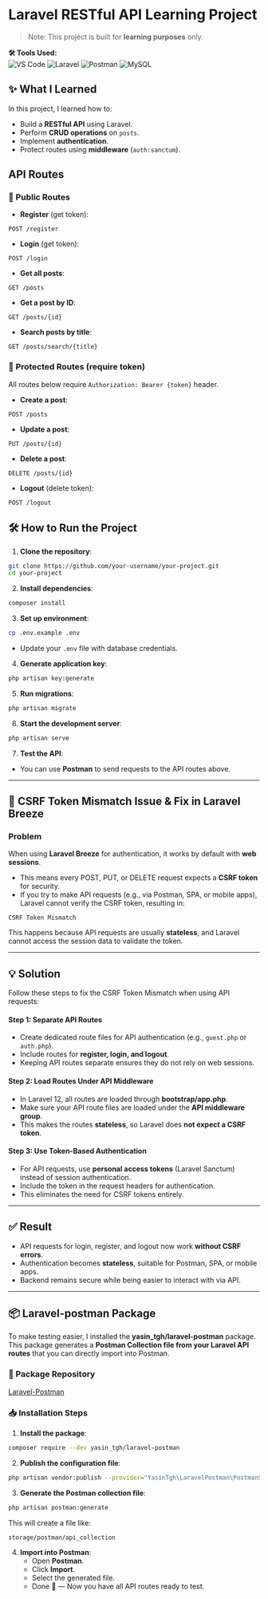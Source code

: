 # Laravel RESTful API Learning Project 

> Note: This project is built for **learning purposes** only. 


**🛠 Tools Used:**  
![VS Code](https://img.shields.io/badge/VS%20Code-007ACC?style=for-the-badge&logo=visual-studio-code&logoColor=white)
![Laravel](https://img.shields.io/badge/Laravel-F05440?style=for-the-badge&logo=laravel&logoColor=white) 
![Postman](https://img.shields.io/badge/Postman-FF6C37?style=for-the-badge&logo=postman&logoColor=white) 
![MySQL](https://img.shields.io/badge/MySQL-4479A1?style=for-the-badge&logo=mysql&logoColor=white)

## ✨ What I Learned

In this project, I learned how to:

- Build a **RESTful API** using Laravel.
- Perform **CRUD operations** on `posts`.
- Implement **authentication**.
- Protect routes using **middleware** (`auth:sanctum`).

## API Routes

### 🌼 Public Routes

- **Register** (get token):

```http
POST /register
```

- **Login** (get token):

```http
POST /login
```

- **Get all posts**:

```http
GET /posts
```

- **Get a post by ID**:

```http
GET /posts/{id}
```

- **Search posts by title**:

```http
GET /posts/search/{title}
```

### 🌟 Protected Routes (require token)

All routes below require `Authorization: Bearer {token}` header.

- **Create a post**:

```http
POST /posts
```

- **Update a post**:

```http
PUT /posts/{id}
```

- **Delete a post**:

```http
DELETE /posts/{id}
```

- **Logout** (delete token):

```http
POST /logout
```

## 🛠 How to Run the Project

1. **Clone the repository**:

```bash
git clone https://github.com/your-username/your-project.git
cd your-project
```

2. **Install dependencies**:

```bash
composer install
```

3. **Set up environment**:

```bash
cp .env.example .env
```

- Update your `.env` file with database credentials.

4. **Generate application key**:

```bash
php artisan key:generate
```

5. **Run migrations**:

```bash
php artisan migrate
```

6. **Start the development server**:

```bash
php artisan serve
```

7. **Test the API**:

- You can use **Postman** to send requests to the API routes above.
---
## 🚨 CSRF Token Mismatch Issue & Fix in Laravel Breeze

### Problem
When using **Laravel Breeze** for authentication, it works by default with **web sessions**.
- This means every POST, PUT, or DELETE request expects a **CSRF token** for security.
- If you try to make API requests (e.g., via Postman, SPA, or mobile apps), Laravel cannot verify the CSRF token, resulting in:

```
CSRF Token Mismatch
```

This happens because API requests are usually **stateless**, and Laravel cannot access the session data to validate the token.

---

## 💡 Solution
Follow these steps to fix the CSRF Token Mismatch when using API requests:

#### **Step 1: Separate API Routes**
- Create dedicated route files for API authentication (e.g., `guest.php` or `auth.php`).
- Include routes for **register, login, and logout**.
- Keeping API routes separate ensures they do not rely on web sessions.

#### **Step 2: Load Routes Under API Middleware**
- In Laravel 12, all routes are loaded through **bootstrap/app.php**.
- Make sure your API route files are loaded under the **API middleware group**.
- This makes the routes **stateless**, so Laravel does **not expect a CSRF token**.

#### **Step 3: Use Token-Based Authentication**
- For API requests, use **personal access tokens** (Laravel Sanctum) instead of session authentication.
- Include the token in the request headers for authentication.
- This eliminates the need for CSRF tokens entirely.

---

## ✅ Result
- API requests for login, register, and logout now work **without CSRF errors**.
- Authentication becomes **stateless**, suitable for Postman, SPA, or mobile apps.
- Backend remains secure while being easier to interact with via API.


---
## 📦 Laravel-postman Package
To make testing easier, I installed the **yasin_tgh/laravel-postman** package.  
This package generates a **Postman Collection file from your Laravel API routes** that you can directly import into Postman.

### 🔗 Package Repository
[Laravel-Postman](https://github.com/yasintqvi/laravel-postman)

### 📥 Installation Steps
1. **Install the package**:
```bash
composer require --dev yasin_tgh/laravel-postman
```
2. **Publish the configuration file**:
```bash
php artisan vendor:publish --provider="YasinTgh\LaravelPostman\PostmanServiceProvider" --tag="postman-config"
```
3. **Generate the Postman collection file**:
```bash
php artisan postman:generate
```
   This will create a file like:
```
storage/postman/api_collection
```
4. **Import into Postman**:
   - Open **Postman**.
   - Click **Import**.
   - Select the generated file.
   - Done 🎉 — Now you have all API routes ready to test.
